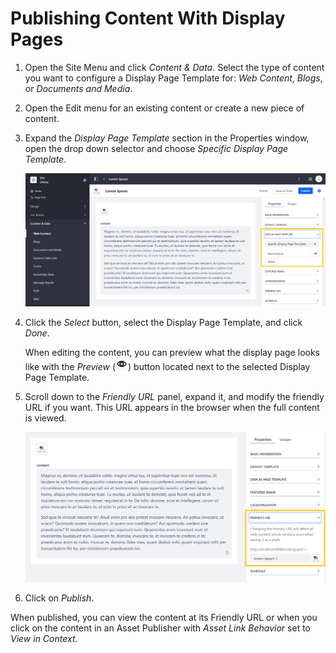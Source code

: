 # Publishing Content With Display Pages

1. Open the Site Menu and click _Content & Data_. Select the type of content you want to configure a Display Page Template for: _Web Content_, _Blogs_, or _Documents and Media_.

1. Open the Edit menu for an existing content or create a new piece of content.

1. Expand the _Display Page Template_ section in the Properties window, open the drop down selector and choose _Specific Display Page Template_.

    ![Select a specific display page template to configure it.](./publishing-content-with-display-pages/images/01.png)

1. Click the _Select_ button, select the Display Page Template, and click _Done_.

    When editing the content, you can preview what the display page looks like with the _Preview_ (![Preview Template](../../../images/icon-preview.png)) button located next to the selected Display Page Template.

1. Scroll down to the _Friendly URL_ panel, expand it, and modify the friendly URL if you want. This URL appears in the browser when the full content is viewed.

    ![You can configure the friendly URL used for your displayed content.](./publishing-content-with-display-pages/images/02.png)

1. Click on _Publish_.

When published, you can view the content at its Friendly URL or when you click on the content in an Asset Publisher with _Asset Link Behavior_ set to _View in Context_.
